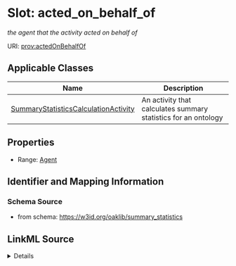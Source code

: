 # Slot: acted_on_behalf_of
_the agent that the activity acted on behalf of_


URI: [prov:actedOnBehalfOf](http://www.w3.org/ns/prov#actedOnBehalfOf)



<!-- no inheritance hierarchy -->




## Applicable Classes

| Name | Description |
| --- | --- |
[SummaryStatisticsCalculationActivity](SummaryStatisticsCalculationActivity.md) | An activity that calculates summary statistics for an ontology






## Properties

* Range: [Agent](Agent.md)







## Identifier and Mapping Information







### Schema Source


* from schema: https://w3id.org/oaklib/summary_statistics




## LinkML Source

<details>
```yaml
name: acted_on_behalf_of
description: the agent that the activity acted on behalf of
from_schema: https://w3id.org/oaklib/summary_statistics
rank: 1000
slot_uri: prov:actedOnBehalfOf
alias: acted_on_behalf_of
owner: SummaryStatisticsCalculationActivity
domain_of:
- SummaryStatisticsCalculationActivity
range: Agent

```
</details>